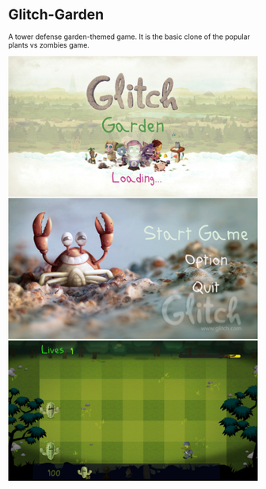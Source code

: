 # Glitch-Garden
A tower defense garden-themed game. It is the basic clone of the popular plants vs zombies game.

![](Images/GG.png)
![](Images/GGOne.png)
![](Images/GGTwo.png)
